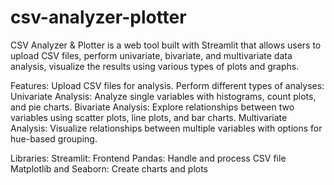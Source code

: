 ﻿# csv-analyzer-plotter
CSV Analyzer & Plotter is a web tool built with Streamlit that allows users to upload CSV files, perform univariate, bivariate, and multivariate data analysis, visualize the results using various types of plots and graphs.

Features:
Upload CSV files for analysis.
Perform different types of analyses:
Univariate Analysis: Analyze single variables with histograms, count plots, and pie charts.
Bivariate Analysis: Explore relationships between two variables using scatter plots, line plots, and bar charts.
Multivariate Analysis: Visualize relationships between multiple variables with options for hue-based grouping.

Libraries:
Streamlit: Frontend
Pandas: Handle and process CSV file
Matplotlib and Seaborn: Create charts and plots

